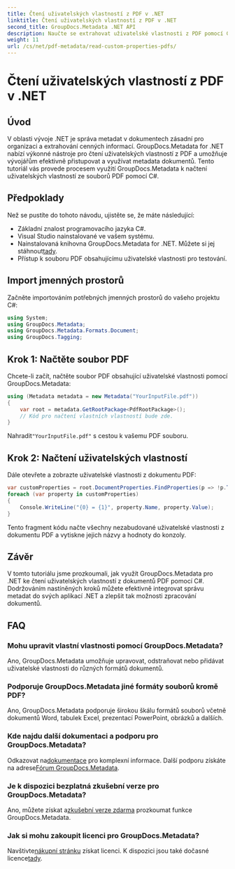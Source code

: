 ```yaml
---
title: Čtení uživatelských vlastností z PDF v .NET
linktitle: Čtení uživatelských vlastností z PDF v .NET
second_title: GroupDocs.Metadata .NET API
description: Naučte se extrahovat uživatelské vlastnosti z PDF pomocí GroupDocs.Metadata pro .NET. Ponořte se do správy metadat dokumentu pomocí C#.
weight: 11
url: /cs/net/pdf-metadata/read-custom-properties-pdfs/
---
```


# Čtení uživatelských vlastností z PDF v .NET

## Úvod
V oblasti vývoje .NET je správa metadat v dokumentech zásadní pro organizaci a extrahování cenných informací. GroupDocs.Metadata for .NET nabízí výkonné nástroje pro čtení uživatelských vlastností z PDF a umožňuje vývojářům efektivně přistupovat a využívat metadata dokumentů. Tento tutoriál vás provede procesem využití GroupDocs.Metadata k načtení uživatelských vlastností ze souborů PDF pomocí C#.
## Předpoklady
Než se pustíte do tohoto návodu, ujistěte se, že máte následující:
- Základní znalost programovacího jazyka C#.
- Visual Studio nainstalované ve vašem systému.
- Nainstalovaná knihovna GroupDocs.Metadata for .NET. Můžete si jej stáhnout[tady](https://releases.groupdocs.com/metadata/net/).
- Přístup k souboru PDF obsahujícímu uživatelské vlastnosti pro testování.

## Import jmenných prostorů
Začněte importováním potřebných jmenných prostorů do vašeho projektu C#:
```csharp
using System;
using GroupDocs.Metadata;
using GroupDocs.Metadata.Formats.Document;
using GroupDocs.Tagging;
```
## Krok 1: Načtěte soubor PDF
Chcete-li začít, načtěte soubor PDF obsahující uživatelské vlastnosti pomocí GroupDocs.Metadata:
```csharp
using (Metadata metadata = new Metadata("YourInputFile.pdf"))
{
    var root = metadata.GetRootPackage<PdfRootPackage>();
    // Kód pro načtení vlastních vlastností bude zde.
}
```
 Nahradit`"YourInputFile.pdf"` s cestou k vašemu PDF souboru.
## Krok 2: Načtení uživatelských vlastností
Dále otevřete a zobrazte uživatelské vlastnosti z dokumentu PDF:
```csharp
var customProperties = root.DocumentProperties.FindProperties(p => !p.Tags.Contains(Tags.Document.BuiltIn));
foreach (var property in customProperties)
{
    Console.WriteLine("{0} = {1}", property.Name, property.Value);
}
```
Tento fragment kódu načte všechny nezabudované uživatelské vlastnosti z dokumentu PDF a vytiskne jejich názvy a hodnoty do konzoly.

## Závěr
V tomto tutoriálu jsme prozkoumali, jak využít GroupDocs.Metadata pro .NET ke čtení uživatelských vlastností z dokumentů PDF pomocí C#. Dodržováním nastíněných kroků můžete efektivně integrovat správu metadat do svých aplikací .NET a zlepšit tak možnosti zpracování dokumentů.

## FAQ
### Mohu upravit vlastní vlastnosti pomocí GroupDocs.Metadata?
Ano, GroupDocs.Metadata umožňuje upravovat, odstraňovat nebo přidávat uživatelské vlastnosti do různých formátů dokumentů.
### Podporuje GroupDocs.Metadata jiné formáty souborů kromě PDF?
Ano, GroupDocs.Metadata podporuje širokou škálu formátů souborů včetně dokumentů Word, tabulek Excel, prezentací PowerPoint, obrázků a dalších.
### Kde najdu další dokumentaci a podporu pro GroupDocs.Metadata?
 Odkazovat na[dokumentace](https://tutorials.groupdocs.com/metadata/net/) pro komplexní informace. Další podporu získáte na adrese[Fórum GroupDocs.Metadata](https://forum.groupdocs.com/c/metadata/14).
### Je k dispozici bezplatná zkušební verze pro GroupDocs.Metadata?
 Ano, můžete získat a[zkušební verze zdarma](https://releases.groupdocs.com/) prozkoumat funkce GroupDocs.Metadata.
### Jak si mohu zakoupit licenci pro GroupDocs.Metadata?
 Navštivte[nákupní stránku](https://purchase.groupdocs.com/buy) získat licenci. K dispozici jsou také dočasné licence[tady](https://purchase.groupdocs.com/temporary-license/).